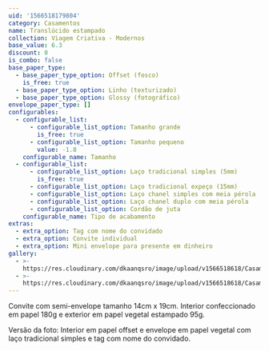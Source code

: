 ```yaml
---
uid: '1566518179804'
category: Casamentos
name: Translúcido estampado
collection: Viagem Criativa - Modernos
base_value: 6.3
discount: 0
is_combo: false
base_paper_type:
  - base_paper_type_option: Offset (fosco)
    is_free: true
  - base_paper_type_option: Linho (texturizado)
  - base_paper_type_option: Glossy (fotográfico)
envelope_paper_type: []
configurables:
  - configurable_list:
      - configurable_list_option: Tamanho grande
        is_free: true
      - configurable_list_option: Tamanho pequeno
        value: -1.8
    configurable_name: Tamanho
  - configurable_list:
      - configurable_list_option: Laço tradicional simples (5mm)
        is_free: true
      - configurable_list_option: Laço tradicional expeço (15mm)
      - configurable_list_option: Laço chanel simples com meia pérola
      - configurable_list_option: Laço chanel duplo com meia pérola
      - configurable_list_option: Cordão de juta
    configurable_name: Tipo de acabamento
extras:
  - extra_option: Tag com nome do convidado
  - extra_option: Convite individual
  - extra_option: Mini envelope para presente em dinheiro
gallery:
  - >-
    https://res.cloudinary.com/dkaanqsro/image/upload/v1566518618/Casamentos/Modelo_transl%C3%BAcido_estampado_xwahxq.jpg
  - >-
    https://res.cloudinary.com/dkaanqsro/image/upload/v1566518618/Casamentos/Modelo_transl%C3%BAcido_estampado_2_t3gd7g.jpg
---
```

Convite com semi-envelope tamanho 14cm x 19cm. Interior confeccionado em papel 180g e exterior em papel vegetal estampado 95g.



Versão da foto: Interior em papel offset e envelope em papel vegetal com laço tradicional simples e tag com nome do convidado.
